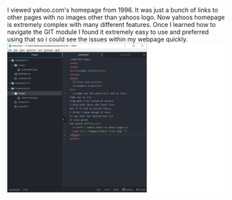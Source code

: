 I viewed yahoo.com's homepage from 1996. It was just a bunch of links to other pages with no images other than yahoos logo. Now yahoos homepage is extremely complex with many different features.
Once I learned how to navigate the GIT module I found it extremely easy to use and preferred using that so i could see the issues within my webpage quickly.
![My Screenshot](./Images/screenshot04.png)
